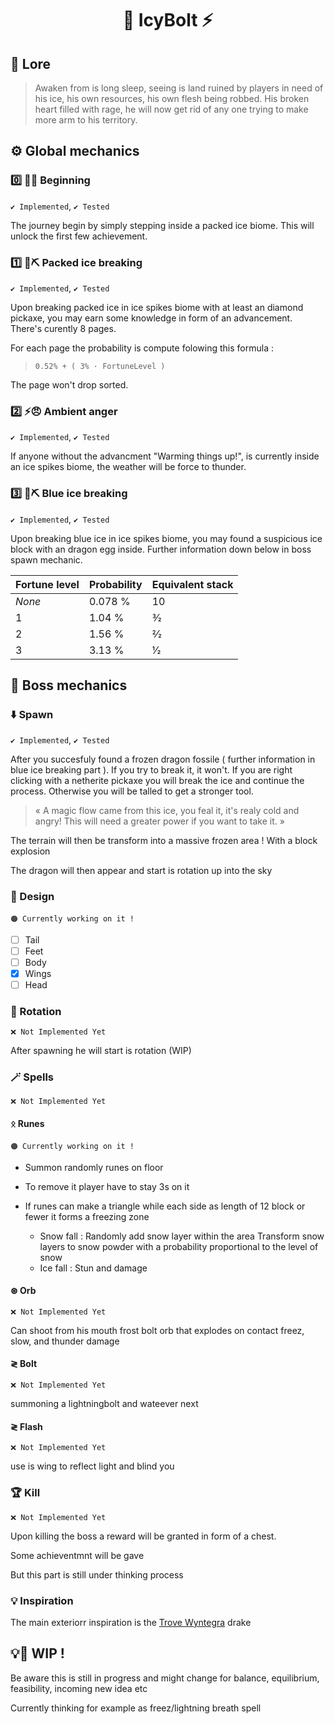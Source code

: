 <div align="center" style="text-align:center; margin: auto;">

# 🧊 IcyBolt ⚡

</div>

## 📜 Lore

> Awaken from is long sleep, seeing is land ruined by players in need of his ice, his own resources, his own flesh being robbed. His broken heart filled with rage, he will now get rid of any one trying to make more arm to his territory.


## ⚙️ Global mechanics

### 0️⃣ 🧊🚶 Beginning
`✔️ Implemented`, `✔️ Tested`

The journey begin by simply stepping inside a packed ice biome.
This will unlock the first few achievement.


### 1️⃣ 🧊⛏️ Packed ice breaking 
`✔️ Implemented`, `✔️ Tested`

Upon breaking packed ice in ice spikes biome with at least an diamond pickaxe, you may earn some knowledge in form of an advancement.
There's curently 8 pages.

For each page the probability is compute folowing this formula :
> ` 0.52% + ( 3% · FortuneLevel ) `

The page won't drop sorted.

### 2️⃣ ⚡😠 Ambient anger
`✔️ Implemented`, `✔️ Tested`

If anyone without the advancment "Warming things up!", is currently inside an ice spikes biome, the weather will be force to thunder.

### 3️⃣ 🧊⛏️ Blue ice breaking 
`✔️ Implemented`, `✔️ Tested`

Upon breaking blue ice in ice spikes biome, you may found a suspicious ice block with an dragon egg inside. Further information down below in boss spawn mechanic.

| Fortune level | Probability | Equivalent stack |
|---------------|-------------|------------------|
| _None_        |   0.078 %   |        10        |
|  1            |    1.04 %   |       3⁄2        |
|  2            |    1.56 %   |       2⁄2        |
|  3            |    3.13 %   |       1⁄2        |

## 🐲 Boss mechanics

### ⬇️ Spawn
`✔️ Implemented`, `✔️ Tested`

After you succesfuly found a frozen dragon fossile ( further information in blue ice breaking part ). If you try to break it, it won't. If you are right clicking with a netherite pickaxe you will break the ice and continue the process. Otherwise you will be talled to get a stronger tool.

> « A magic flow came from this ice, you feal it, it's realy cold and angry! This will need a greater power if you want to take it. »

The terrain will then be transform into a massive frozen area !
With a block explosion

The dragon will then appear and start is rotation up into the sky

### 👀 Design
`🟠 Currently working on it !` 

 - [ ] Tail
 - [ ] Feet
 - [ ] Body
 - [x] Wings
 - [ ] Head

### 🔁 Rotation
`❌ Not Implemented Yet`

After spawning he will start is rotation (WIP)

### 🪄 Spells
`❌ Not Implemented Yet`

#### **ᛟ** Runes
`🟠 Currently working on it !` 
	
 - Summon randomly runes on floor
 
 - To remove it player have to stay 3s on it

 - If runes can make a triangle while each side as length of 12 block or fewer it forms a freezing zone
    - Snow fall : 
				Randomly add snow layer within the area
				Transform snow layers to  snow powder with a probability proportional to the level of snow
	- Ice fall :
				Stun and damage

#### **⊛** Orb
`❌ Not Implemented Yet`

Can shoot from his mouth frost bolt orb that explodes on contact
freez, slow, and thunder damage

#### **≷** Bolt
`❌ Not Implemented Yet`

summoning a lightningbolt and wateever next


#### **≷** Flash
`❌ Not Implemented Yet`

use is wing to reflect light and blind you

### 🏆 Kill
`❌ Not Implemented Yet`

Upon killing the boss a reward will be granted in form of a chest.

Some achieventmnt will be gave

But this part is still under thinking process


### 💡 Inspiration

The main exteriorr inspiration is the [Trove Wyntegra](https://trove.fandom.com/wiki/Wyntegra,_Galenor%27s_Pride) drake

## 💡🔁 WIP !

Be aware this is still in progress and might change for balance, equilibrium, feasibility, incoming new idea etc

Currently thinking for example as freez/lightning breath spell
